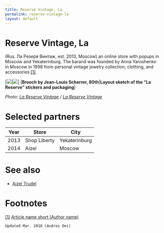 ```yaml
---
title: Reserve Vintage, La
permalink: reserve-vintage-la
layout: default
---
```


# Reserve Vintage, La

(Rus. Ла Резерв Винтаж, est. 2013, Moscow) an online store with popups in Moscow and Yekaterinburg. The barand was founded by Anna Yaroshenko in Moscow in 1998 from personal vintage jewelry collection, clothing, and accessories <span id="a1">[\[1\]](#f1)</span>.

|![](/encyclopedia/images/brooch.jpg)|![](/encyclopedia/images/brooch.jpg)|
|**Brooch by Jean-Louis Scherrer, 80th**|**Layout sketch of the “La Reserve” stickers and packaging**|

*Photo: [La Reserve Vintage](index) / [La Reserve Vintage](index)*

# Selected partners

|Year|Store|City|
|-|-|-|
|2013|Shop Liberty|Yekaterinburg
|2014|Aizel|Moscow|

# See also

+ [Aizel Trudel](trudel-aizel)

# Footnotes

[[1]](#a1) <span id="f1"></span> [Article name short (Author name)](http://example.net/article)

`Updated Mar. 2018 (Andrei Dei)`
